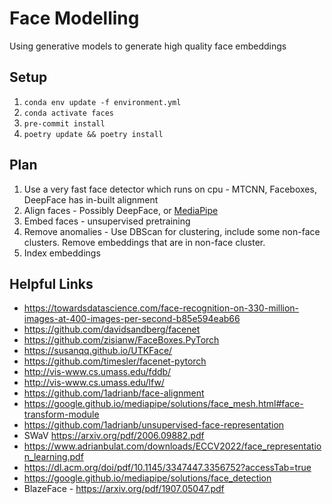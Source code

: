 # Face Modelling
Using generative models to generate high quality face embeddings

## Setup
1. `conda env update -f environment.yml`
1. `conda activate faces`
1. `pre-commit install`
1. `poetry update && poetry install`

## Plan

1. Use a very fast face detector which runs on cpu - MTCNN, Faceboxes, DeepFace has in-built alignment
1. Align faces - Possibly DeepFace, or [MediaPipe](https://google.github.io/mediapipe/solutions/face_mesh.html#face-transform-module)
1. Embed faces - unsupervised pretraining
1. Remove anomalies - Use DBScan for clustering, include some non-face clusters. Remove embeddings that are in non-face cluster.
1. Index embeddings

## Helpful Links
- https://towardsdatascience.com/face-recognition-on-330-million-images-at-400-images-per-second-b85e594eab66
- https://github.com/davidsandberg/facenet
- https://github.com/zisianw/FaceBoxes.PyTorch
- https://susanqq.github.io/UTKFace/
- https://github.com/timesler/facenet-pytorch
- http://vis-www.cs.umass.edu/fddb/
- http://vis-www.cs.umass.edu/lfw/
- https://github.com/1adrianb/face-alignment
- https://google.github.io/mediapipe/solutions/face_mesh.html#face-transform-module
- https://github.com/1adrianb/unsupervised-face-representation
- SWaV https://arxiv.org/pdf/2006.09882.pdf
- https://www.adrianbulat.com/downloads/ECCV2022/face_representation_learning.pdf
- https://dl.acm.org/doi/pdf/10.1145/3347447.3356752?accessTab=true
- https://google.github.io/mediapipe/solutions/face_detection
- BlazeFace - https://arxiv.org/pdf/1907.05047.pdf